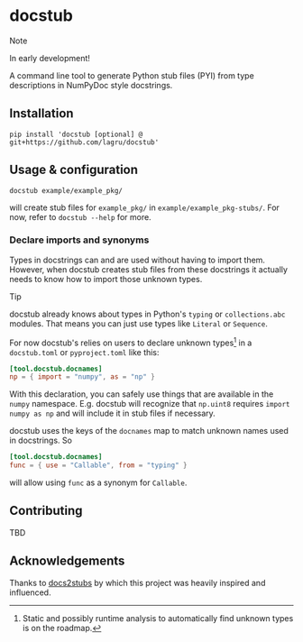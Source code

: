 # docstub

> [!NOTE]
> In early development!

A command line tool to generate Python stub files (PYI) from type descriptions
in NumPyDoc style docstrings.


## Installation

```shell
pip install 'docstub [optional] @ git+https://github.com/lagru/docstub'
```


## Usage & configuration

```shell
docstub example/example_pkg/
```
will create stub files for `example_pkg/` in `example/example_pkg-stubs/`.
For now, refer to `docstub --help` for more.


### Declare imports and synonyms

Types in docstrings can and are used without having to import them. However,
when docstub creates stub files from these docstrings it actually needs to
know how to import those unknown types.

> [!TIP]
> docstub already knows about types in Python's `typing` or `collections.abc`
> modules. That means you can just use types like `Literal` or `Sequence`.

For now docstub's relies on users to declare unknown types[^static-analysis]
in a `docstub.toml` or `pyproject.toml` like this:
```toml
[tool.docstub.docnames]
np = { import = "numpy", as = "np" }
```
With this declaration, you can safely use things that are available in the
`numpy` namespace. E.g. docstub will recognize that `np.uint8` requires
`import numpy as np` and will include it in stub files if necessary.

docstub uses the keys of the `docnames` map to match unknown names used in
docstrings. So
```toml
[tool.docstub.docnames]
func = { use = "Callable", from = "typing" }
```
will allow using `func` as a synonym for `Callable`.

[^static-analysis]: Static and possibly runtime analysis to automatically find
                    unknown types is on the roadmap.


## Contributing

TBD


## Acknowledgements

Thanks to [docs2stubs](https://github.com/gramster/docs2stubs) by which this
project was heavily inspired and influenced.
